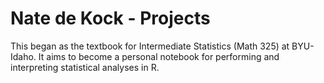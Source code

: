 # Nate de Kock - Projects
This began as the textbook for Intermediate Statistics (Math 325) at BYU-Idaho. It aims to become a personal notebook for performing and interpreting statistical analyses in R.
